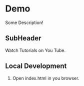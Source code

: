 # Demo
Some Description!

## SubHeader
Watch Tutorials on You Tube.

## Local Development
1. Open index.html in you browser.
